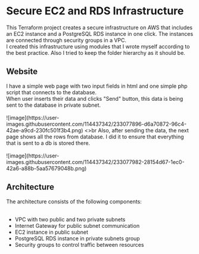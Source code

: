 ﻿# Secure EC2 and RDS Infrastructure
This Terraform project creates a secure infrastructure on AWS that includes an EC2 instance and a PostgreSQL RDS instance in one click. The instances are connected through security groups in a VPC.<br>
I created this infrastructure using modules that I wrote myself according to the best practice. Also I tried to keep the folder hierarchy as it should be.<br>

<h2 align="left">Website</h2>
I have a simple web page with two input fields in html and one simple php script that connects to the database.<br>
When user inserts their data and clicks "Send" button, this data is being sent to the database in private subnet.<br>
<br>
![image](https://user-images.githubusercontent.com/114437342/233077896-d6a70872-96c4-42ae-a9cd-230fc501f3b4.png)
<>br
Also, after sending the data, the next page shows all the rows from database. I did it to ensure that everything that is sent to a db is stored there.<br>
<br>
![image](https://user-images.githubusercontent.com/114437342/233077982-28154d67-1ec0-42a6-a88b-5aa57679048b.png)
<br>

<h2 align="left">Architecture</h2>
The architecture consists of the following components:<br>
<br>
<ul>
<li>VPC with two public and two private subnets</li>
<li>Internet Gateway for public subnet communication</li>
<li>EC2 instance in public subnet</li>
<li>PostgreSQL RDS instance in private subnets group</li>
<li>Security groups to control traffic between resources</li>
<br>
